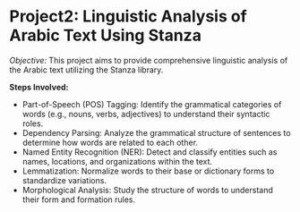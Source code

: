 # Project2: Linguistic Analysis of Arabic Text Using Stanza


*Objective:* This project aims to provide comprehensive linguistic analysis of the Arabic text utilizing the Stanza library.


**Steps Involved:**

* Part-of-Speech (POS) Tagging: Identify the grammatical categories of words (e.g., nouns, verbs, adjectives) to understand their syntactic roles.
* Dependency Parsing: Analyze the grammatical structure of sentences to determine how words are related to each other.
* Named Entity Recognition (NER): Detect and classify entities such as names, locations, and organizations within the text.
* Lemmatization: Normalize words to their base or dictionary forms to standardize variations.
* Morphological Analysis: Study the structure of words to understand their form and formation rules.
